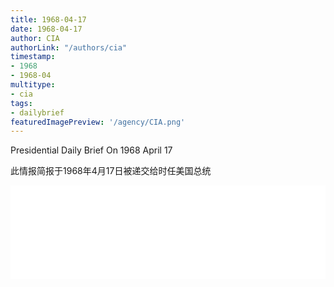 ```yaml
---
title: 1968-04-17
date: 1968-04-17
author: CIA 
authorLink: "/authors/cia"
timestamp: 
- 1968
- 1968-04
multitype: 
- cia
tags: 
- dailybrief
featuredImagePreview: '/agency/CIA.png'
---
```



Presidential Daily Brief On 1968 April 17

此情报简报于1968年4月17日被递交给时任美国总统

<!--more-->





<div id="over" style="width:100%; overflow:hidden"> <iframe id="sFrame" name="sFrame" frameborder="no" border="0"  allowfullscreen marginwidth="0" scrolling="no" src = " /CIA/1968-04-17.html "  style = " position:absulute; width: 806px; top: 300;" > </iframe> </div>